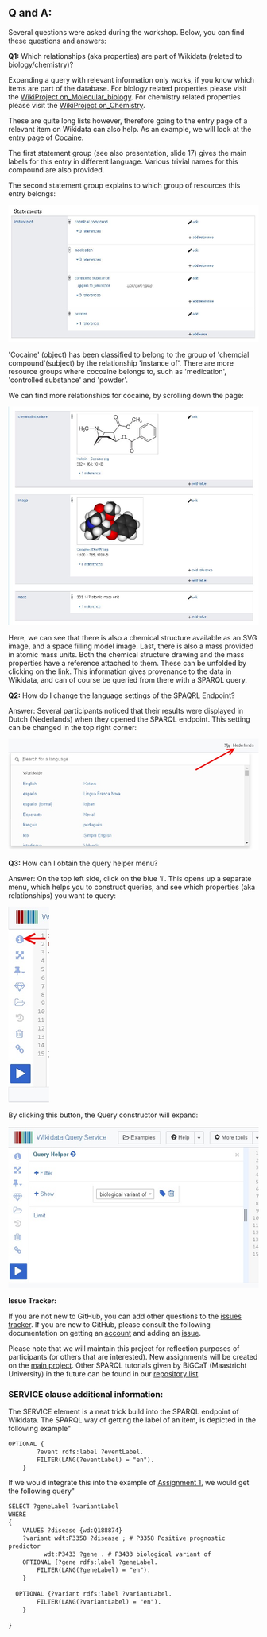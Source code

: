 ## Q and A:

Several questions were asked during the workshop. Below, you can find these questions and answers:

**Q1:** Which relationships (aka properties) are part of Wikidata (related to biology/chemistry)?

Expanding a query with relevant information only works, if you know which items are part of the database.
For biology related properties please visit the [WikiProject on_Molecular_biology](https://www.wikidata.org/wiki/Wikidata:WikiProject_Molecular_biology/Properties).
For chemistry related properties please visit the [WikiProject on_Chemistry](https://www.wikidata.org/wiki/Wikidata:WikiProject_Chemistry/Properties).

These are quite long lists however, therefore going to the entry page of a relevant item on Wikidata can also help.
As an example, we will look at the entry page of [Cocaine](https://www.wikidata.org/wiki/Q41576).

The first statement group (see also presentation, slide 17) gives the main labels for this entry in different language. 
Various trivial names for this compound are also provided.

The second statement group explains to which group of resources this entry belongs:

![Instance of](../Images/Cocaine_Instance-of.JPG)

'Cocaine' (object) has been classified to belong to the group of 'chemcial compound'(subject) by the relationship 'instance of'.
There are more resource groups where cocoaine belongs to, such as 'medication', 'controlled substance' and 'powder'.

We can find more relationships for cocaine, by scrolling down the page:

![More relationships](../Images/Cocaine_other_relationships.JPG)

Here, we can see that there is also a chemical structure available as an SVG image, and a space filling model image.
Last, there is also a mass provided in atomic mass units. Both the chemical structure drawing and the mass properties have a reference attached to them. These can be unfolded by clicking on the link. This information gives provenance to the data in Wikidata, and can of course be queried from there with a SPARQL query.

**Q2:** How do I change the language settings of the SPAQRL Endpoint?

Answer: Several participants noticed that their results were displayed in Dutch (Nederlands) when they opened the SPARQL endpoint. This setting can be changed in the top right corner:

![Pref Language](../Images/Preffered_lanuage-Wikidata.jpg)

**Q3:** How can I obtain the query helper menu?

Answer: On the top left side, click on the blue 'i'. This opens up a separate menu, which helps you to construct queries, and see which properties (aka relationships) you want to query:

![Pref Language](../Images/query_helper_Wikidata.jpg)

By clicking this button, the Query constructor will expand:

![Pref Language](../Images/Query_helper_opened.jpg)

**Issue Tracker:**

If you are not new to GitHub, you can add other questions to the [issues tracker](https://github.com/BiGCAT-UM/SPARQLTutorialBioSB2019/issues).
If you are new to GitHub, please consult the following documentation on getting an [account](https://www.wikihow.com/Create-an-Account-on-GitHub) and adding an [issue](https://help.github.com/en/articles/creating-an-issue).

Please note that we will maintain this project for reflection purposes of participants (or others that are interested).
New assignments will be created on the [main project](https://github.com/DeniseSl22/SPARQLTutorialBioSB2019). Other SPARQL tutorials given by BiGCaT (Maastricht University) in the future can be found in our [repository list](https://github.com/bigcat-um).

### SERVICE clause additional information:

The SERVICE element is a neat trick build into the SPARQL endpoint of Wikidata.
The SPARQL way of getting the label of an item, is depicted in the following example"

```sparql
OPTIONAL {
		?event rdfs:label ?eventLabel.
		FILTER(LANG(?eventLabel) = "en").
	}
```

If we would integrate this into the example of [Assignment 1](../Assignments/assignment1.md), we would get the following query"

```sparql
SELECT ?geneLabel ?variantLabel
WHERE
{ 
	VALUES ?disease {wd:Q188874}
    ?variant wdt:P3358 ?disease ; # P3358 Positive prognostic predictor
          wdt:P3433 ?gene . # P3433 biological variant of
	OPTIONAL {?gene rdfs:label ?geneLabel.
		FILTER(LANG(?geneLabel) = "en").
	}
  
  OPTIONAL {?variant rdfs:label ?variantLabel.
		FILTER(LANG(?variantLabel) = "en").
	}
  
}
```
